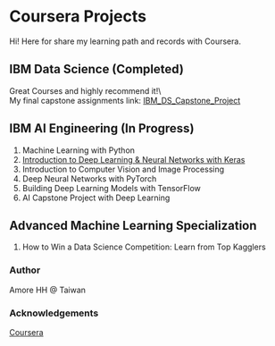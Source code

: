 
# Coursera Projects
Hi! Here for share my learning path and records with Coursera. 

## IBM Data Science (Completed) 
Great Courses and highly recommend it!\  
My final capstone assignments link: [IBM_DS_Capstone_Project](https://github.com/AmoreHH/coursera-projects/tree/main/IBM_DS_Capstone_Project) 

## IBM AI Engineering (In Progress)
1. Machine Learning with Python
2. [Introduction to Deep Learning & Neural Networks with Keras](https://github.com/AmoreHH/coursera-projects/tree/main/DL_NN_with_Keras)
3. Introduction to Computer Vision and Image Processing
4. Deep Neural Networks with PyTorch
5. Building Deep Learning Models with TensorFlow
6. AI Capstone Project with Deep Learning


## Advanced Machine Learning Specialization
1. How to Win a Data Science Competition: Learn from Top Kagglers





### Author
Amore HH @ Taiwan

### Acknowledgements
[Coursera](https://www.coursera.org/) 
